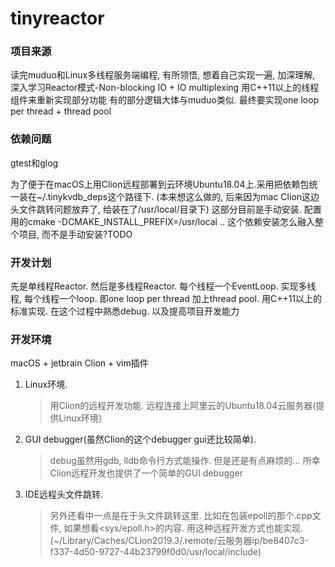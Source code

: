 tinyreactor
==========================

### 项目来源
读完muduo和Linux多线程服务端编程, 有所领悟, 想着自己实现一遍, 加深理解, 深入学习Reactor模式-Non-blocking IO + IO multiplexing
用C++11以上的线程组件来重新实现部分功能
有的部分逻辑大体与muduo类似.
最终要实现one loop per thread + thread pool

### 依赖问题
gtest和glog 
    
为了便于在macOS上用Clion远程部署到云环境Ubuntu18.04上.采用把依赖包统一装在~/.tinykvdb_deps这个路径下.
(本来想这么做的, 后来因为mac Clion这边头文件跳转问题放弃了, 给装在了/usr/local/目录下)
这部分目前是手动安装. 配置用的cmake -DCMAKE_INSTALL_PREFIX=/usr/local ..
这个依赖安装怎么融入整个项目, 而不是手动安装?TODO

### 开发计划    
先是单线程Reactor.
然后是多线程Reactor. 每个线程一个EventLoop. 实现多线程, 每个线程一个loop. 即one loop per thread
加上thread pool. 用C++11以上的标准实现. 
在这个过程中熟悉debug. 以及提高项目开发能力

### 开发环境
macOS + jetbrain Clion + vim插件
1. Linux环境. 

    >用Clion的远程开发功能. 远程连接上阿里云的Ubuntu18.04云服务器(提供Linux环境)

2. GUI debugger(虽然Clion的这个debugger gui还比较简单). 

    >debug虽然用gdb, lldb命令行方式能操作. 但是还是有点麻烦的...
    >所幸Clion远程开发也提供了一个简单的GUI debugger

3. IDE远程头文件跳转.

    >另外还看中一点是在于头文件跳转这里. 比如在包装epoll的那个.cpp文件, 如果想看<sys/epoll.h>的内容. 用这种远程开发方式也能实现.
    >(~/Library/Caches/CLion2019.3/.remote/云服务器ip/be8407c3-f337-4d50-9727-44b23799f0d0/usr/local/include)
